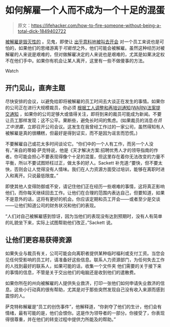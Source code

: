 # 如何解雇一个人而不成为一个十足的混蛋

> 原文：<https://lifehacker.com/how-to-fire-someone-without-being-a-total-dick-1849402722>

[被解雇是毁灭性的](https://lifehacker.com/what-to-do-and-not-do-if-you-ever-get-fired-or-laid-o-1849003222) 。见鬼，即使让 [出乎意料地被叫去开会](https://lifehacker.com/how-to-respond-to-an-unexpected-meeting-with-your-boss-1849397793) 对一个员工来说也是可怕的，如果他们的思绪游离于*可能性*之外，他们可能会被解雇。虽然这种经历对被解雇的人来说是艰难的，但对做解雇决定的人来说也是艰难的，尤其是如果决定权不在他们手中。如果你有机会让某人离开，这里有一些不做傻事的方法。

Watch

## **开门见山，直奔主题**

尽快安排的会议，以避免给即将被解雇的员工时间去大谈正在发生的事情。如果你的公司正在进行大规模裁员，你必须 [根据工人调整和再培训通知(WARN)法案提交通知](https://www.dol.gov/agencies/eta/layoffs/warn) ，如果你的公司足够大或值得关注，即将到来的裁员可能成为新闻。不要让员工那样发现；这不公平。果断些，避免长时间的焦虑。(如果裁员的消息*在员工中泄露*，立即召开公司会议。这发生在我曾经工作过的一家公司，虽然得知有人被解雇是真的很糟糕，但最好是得到证实，而不是因为谣言而恐慌。)

不要解雇自己或花太多时间谈论它。“你们中的一个人有工作，而另一个人没有，”来自的蒂姆·萨克特说，他是《天才解决方案:招聘优秀人才的领导指南的作者。你可能会担心不要表现得像个十足的混蛋，但这里存在着你无法改变的力量不平衡，所以不要试图矫枉过正，做太多的好人。Sackett 补充道:“要快，但不要太快，否则会让人觉得没有人情味。我们在人力资源方面受过培训，能够在离职时进入和离开。只说最低限度。”

即使其他人变得防御或不安，请记住他们正在经历一些艰难的事情，这将真正影响他们，而你每天继续回去工作。让他们在合理的范围内表达自己，但要知道，如果不是意外的话，这将有更好的机会。你应该定期和员工开会——或者至少是交谈——让他们知道公司的财务状况和他们的表现。

“人们对自己被解雇感到惊讶，因为当他们的表现没有达到预期时，没有人有简单的礼貌坐下来，实际上试图帮助他们改正，”Sackett 说。

## **让他们更容易获得资源**

如果失业与裁员有关，公司可能会向离职者提供某种临时福利或支付工资。当您会见任何受影响的员工时，请准备好这些信息。联系人力资源部门，为任何失去工作的人找到最好的联系人，如果可能的话，收集一个文件夹 他们需要的关于接下来的事情的信息，不管是关于交出他们的电脑还是收到他们的遣散费。

如果你所在的州向被解雇的人提供失业救济，打印一张他们如何申请失业救济的信息。这些小行动真的很有帮助，尤其是对于那些突然发现自己没有收入来源而感到震惊的人。

萨克特称解雇是“员工的创伤事件”，他解释道，“你剥夺了他们的生计，他们会有情绪，最有可能的是，他们会恨你。这是作为领导者的一部分。你接受了，你表现得很尊重，并在他们的转变过程中提供力所能及的帮助。”